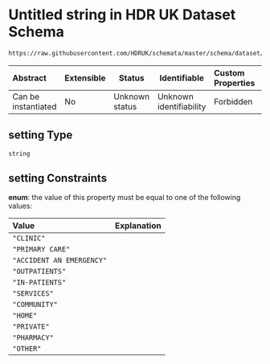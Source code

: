 # Untitled string in HDR UK Dataset Schema

```txt
https://raw.githubusercontent.com/HDRUK/schemata/master/schema/dataset/dataset.schema.json#/definitions/setting
```




| Abstract            | Extensible | Status         | Identifiable            | Custom Properties | Additional Properties | Access Restrictions | Defined In                                                                                         |
| :------------------ | ---------- | -------------- | ----------------------- | :---------------- | --------------------- | ------------------- | -------------------------------------------------------------------------------------------------- |
| Can be instantiated | No         | Unknown status | Unknown identifiability | Forbidden         | Allowed               | none                | [dataset.schema.json\*](../../../schema/dataset/latest/dataset.schema.json "open original schema") |

## setting Type

`string`

## setting Constraints

**enum**: the value of this property must be equal to one of the following values:

| Value                     | Explanation |
| :------------------------ | ----------- |
| `"CLINIC"`                |             |
| `"PRIMARY CARE"`          |             |
| `"ACCIDENT AN EMERGENCY"` |             |
| `"OUTPATIENTS"`           |             |
| `"IN-PATIENTS"`           |             |
| `"SERVICES"`              |             |
| `"COMMUNITY"`             |             |
| `"HOME"`                  |             |
| `"PRIVATE"`               |             |
| `"PHARMACY"`              |             |
| `"OTHER"`                 |             |

